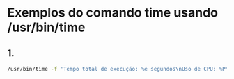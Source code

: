 # Exemplos do comando time usando /usr/bin/time

## 1. 
```bash
/usr/bin/time -f 'Tempo total de execução: %e segundos\nUso de CPU: %P\nTempo gasto em modo usuário: %U\nTempo gasto em modo kernel: %S\nTrocas de contexto voluntárias: %w\nTrocas de contexto involuntárias: %c' -o arquivo_output.txt ./arquivo_para_executar
```
